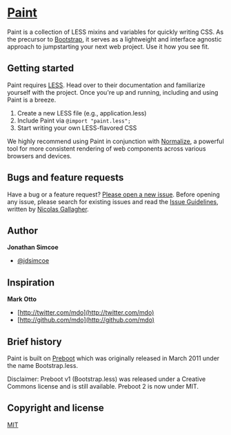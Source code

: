 # [Paint](http://meetcircle.github.io/paint/)

Paint is a collection of LESS mixins and variables for quickly writing CSS. As the precursor to [Bootstrap](http://getbootstrap.com), it serves as a lightweight and interface agnostic approach to jumpstarting your next web project. Use it how you see fit.


## Getting started

Paint requires [LESS](http://lesscss.org). Head over to their documentation and familiarize yourself with the project. Once you're up and running, including and using Paint is a breeze.

1. Create a new LESS file (e.g., application.less)
2. Include Paint via `@import "paint.less";`
3. Start writing your own LESS-flavored CSS

We highly recommend using Paint in conjunction with [Normalize](http://necolas.github.com/normalize.css), a powerful tool for more consistent rendering of web components across various browsers and devices.


## Bugs and feature requests

Have a bug or a feature request? [Please open a new issue](https://github.com/meetcircle/paint/issues). Before opening any issue, please search for existing issues and read the [Issue Guidelines](https://github.com/necolas/issue-guidelines), written by [Nicolas Gallagher](https://github.com/necolas/).

## Author

**Jonathan Simcoe**

+ [@jdsimcoe](https://github.com/jdsimcoe)

## Inspiration

**Mark Otto**

+ [http://twitter.com/mdo](http://twitter.com/mdo)
+ [http://github.com/mdo](http://github.com/mdo)


## Brief history

Paint is built on [Preboot](http://getpreboot.com/) which was originally released in March 2011 under the name Bootstrap.less.

Disclaimer: Preboot v1 (Bootstrap.less) was released under a Creative Commons license and is still available. Preboot 2 is now under MIT.


## Copyright and license

[MIT](LICENSE.md)
